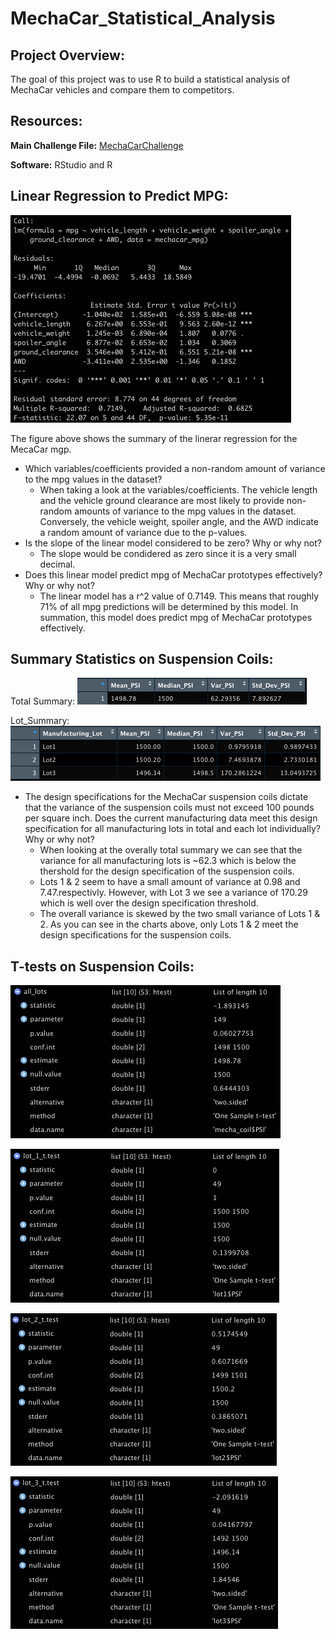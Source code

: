 # MechaCar_Statistical_Analysis

## Project Overview:

The goal of this project was to use R to build a statistical analysis of MechaCar vehicles and compare them to competitors.

## Resources:

**Main Challenge File:** [MechaCarChallenge](https://github.com/matthubb17/MechaCar_Statistical_Analysis/blob/main/MechaCarChallenge.RScript.R)

**Software:** RStudio and R


## Linear Regression to Predict MPG:

![Deliverable 1](https://github.com/matthubb17/MechaCar_Statistical_Analysis/blob/main/Module%2015_Deliverable%201.png)

The figure above shows the summary of the linerar regression for the MecaCar mgp.

*	Which variables/coefficients provided a non-random amount of variance to the mpg values in the dataset?
	*	When taking a look at the variables/coefficients. The vehicle length and the vehicle ground clearance are most likely to provide non-random amounts of variance to the mpg values in the dataset. Conversely, the vehicle weight, spoiler angle, and the AWD indicate a random amount of variance due to the p-values.  
*	Is the slope of the linear model considered to be zero? Why or why not?
	*	The slope would be condidered as zero since it is a very small decimal.  
*	Does this linear model predict mpg of MechaCar prototypes effectively? Why or why not?
	* The linear model has a r^2 value of 0.7149. This means that roughly 71% of all mpg predictions will be determined by this model. In summation, this model does predict mpg of MechaCar prototypes effectively. 


## Summary Statistics on Suspension Coils:

Total Summary:
![Deliverable 2.1](https://github.com/matthubb17/MechaCar_Statistical_Analysis/blob/main/Module%2015_Deliverable%202.1.png)


Lot_Summary:
![Deliverable 2.2](https://github.com/matthubb17/MechaCar_Statistical_Analysis/blob/main/Module%2015_Deliverable%202.2.png)

*	The design specifications for the MechaCar suspension coils dictate that the variance of the suspension coils must not exceed 100 pounds per square inch. Does the current manufacturing data meet this design specification for all manufacturing lots in total and each lot individually? Why or why not?
	*	When looking at the overally total summary we can see that the variance for all manufacturing lots is ~62.3 which is below the thershold for the design specification of the suspension coils.
	*	Lots 1 & 2 seem to have a small amount of variance at 0.98 and 7.47.respectivly. However, with Lot 3 we see a variance of 170.29 which is well over the design specification threshold.
	*	The overall variance is skewed by the two small variance of Lots 1 & 2. As you can see in the charts above, only Lots 1 & 2 meet the design specifications for the suspension coils.


## T-tests on Suspension Coils:
![Deliverable 3.1](https://github.com/matthubb17/MechaCar_Statistical_Analysis/blob/main/Module%2015_Deliverable%203.1.png)

![Deliverable 3.2](https://github.com/matthubb17/MechaCar_Statistical_Analysis/blob/main/Module%2015_Deliverable%203.2.png)

![Deliverable 3.3](https://github.com/matthubb17/MechaCar_Statistical_Analysis/blob/main/Module%2015_Deliverable%203.3.png)

![Deliverable 3.4](https://github.com/matthubb17/MechaCar_Statistical_Analysis/blob/main/Module%2015_Deliverable%203.4.png)

